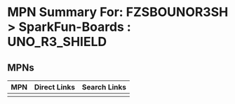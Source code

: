 



# MPN Summary For: FZSBOUNOR3SH > SparkFun-Boards : UNO_R3_SHIELD

## MPNs
  

|MPN|Direct Links|Search Links|
| :--- | :--- | :--- |
||||
